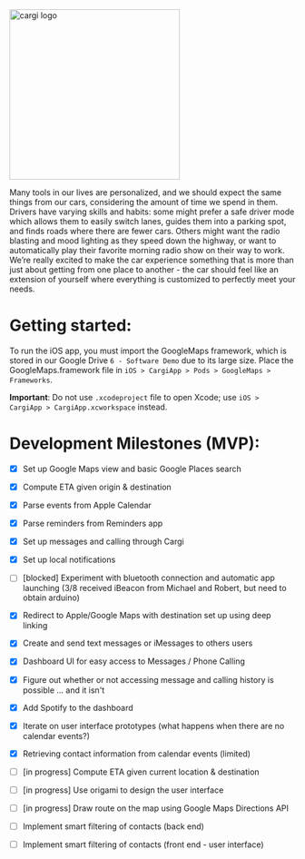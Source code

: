 <img src="http://i.imgur.com/Tyx3dLj.png" alt="cargi logo" width="300">

Many tools in our lives are personalized, and we should expect the same things from our cars, considering the amount of time we spend in them. Drivers have varying skills and habits: some might prefer a safe driver mode which allows them to easily switch lanes, guides them into a parking spot, and finds roads where there are fewer cars.  Others might want the radio blasting and mood lighting as they speed down the highway, or want to automatically play their favorite morning radio show on their way to work. We’re really excited to make the car experience something that is more than just about getting from one place to another - the car should feel like an extension of yourself where everything is customized to perfectly meet your needs.

# Getting started:
To run the iOS app, you must import the GoogleMaps framework, which is stored in our Google Drive `6 - Software Demo` due to its large size. Place the GoogleMaps.framework file in `iOS > CargiApp > Pods > GoogleMaps > Frameworks`.

**Important**: Do not use `.xcodeproject` file to open Xcode; use `iOS > CargiApp > CargiApp.xcworkspace` instead.

# Development Milestones (MVP):
- [x] Set up Google Maps view and basic Google Places search
- [x] Compute ETA given origin & destination
- [x] Parse events from Apple Calendar
- [x] Parse reminders from Reminders app
- [x] Set up messages and calling through Cargi
- [x] Set up local notifications
- [ ] [blocked] Experiment with bluetooth connection and automatic app launching (3/8 received iBeacon from Michael and Robert, but need to obtain arduino)
- [x] Redirect to Apple/Google Maps with destination set up using deep linking
- [x] Create and send text messages or iMessages to others users
- [x] Dashboard UI for easy access to Messages / Phone Calling
- [x] Figure out whether or not accessing message and calling history is possible ... and it isn't
- [x] Add Spotify to the dashboard
- [x] Iterate on user interface prototypes (what happens when there are no calendar events?) 
- [x] Retrieving contact information from calendar events (limited)
- [ ] [in progress] Compute ETA given current location & destination
- [ ] [in progress] Use origami to design the user interface
- [ ] [in progress] Draw route on the map using Google Maps Directions API
- [ ] Implement smart filtering of contacts (back end)
- [ ] Implement smart filtering of contacts (front end - user interface)

